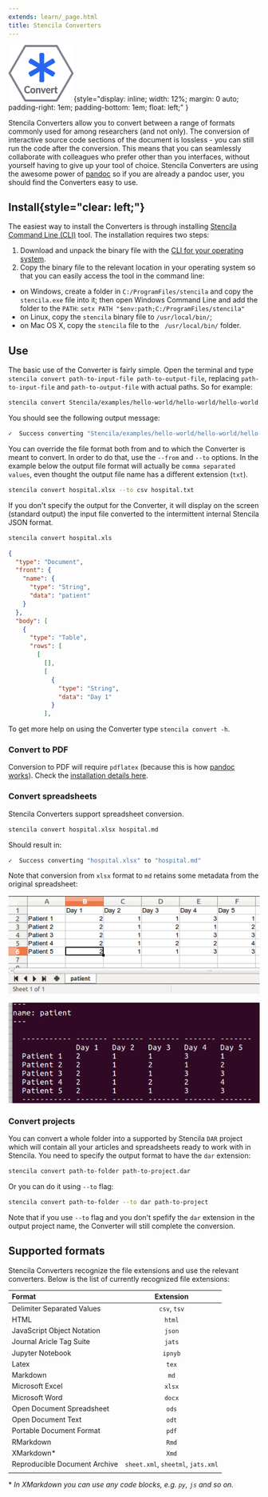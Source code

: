 ```yaml
---
extends: learn/_page.html
title: Stencila Converters
---
```


![Stencila Converters](/learn/img/convert.png){style="display: inline; width: 12%; margin: 0 auto; padding-right: 1em; padding-bottom: 1em; float: left;" }

Stencila Converters allow you to convert between a range of formats commonly used for among researchers (and not only). The conversion of interactive source code sections of the document is lossless - you can still run the code after the conversion. This means that you can seamlessly collaborate with colleagues who prefer other than you interfaces, without yourself having to give up your tool of choice. Stencila Converters are using the awesome power of [pandoc](https://pandoc.org/) so if you are already a
pandoc user, you should find the Converters easy to use.


## Install{style="clear: left;"}

The easiest way to install the Converters is through installing [Stencila Command Line (CLI)](https://github.com/stencila/cli/releases) tool.
The installation requires two steps:
1. Download and unpack the binary file with the [CLI for your operating system](https://github.com/stencila/cli/releases).
2. Copy the binary file to the relevant location in your operating system so that you can easily access the tool in the command line:
  * on Windows, create a folder in `C:/ProgramFiles/stencila` and copy the `stencila.exe` file into it; then open Windows Command Line and add
  the folder to the `PATH`: `setx PATH "$env:path;C:/ProgramFiles/stencila"`
  * on Linux, copy the `stencila` binary file to `/usr/local/bin/`;
  * on Mac OS X, copy the `stencila` file to the ` /usr/local/bin/` folder.

## Use

The basic use of the Converter is fairly simple. Open the terminal and type `stencila convert path-to-input-file path-to-output-file`, replacing
`path-to-input-file` and `path-to-output-file` with actual paths. So for example:

```bash
stencila convert Stencila/examples/hello-world/hello-world/hello-world.md Stencila/examples/hello-world/hello-world.docx
```

You should see the following output message:

```bash
✓  Success converting "Stencila/examples/hello-world/hello-world/hello-world.md" to "Stencila/examples/hello-world/hello-world.docx"
```

You can override the file format both from and to which the Converter is meant to convert. In order to do that, use the `--from` and `--to` options.
In the example below the output file format will actually be `comma separated values`, even thought the output file name has a different extension (`txt`).

```bash
stencila convert hospital.xlsx --to csv hospital.txt
```

If you don't specify the output for the Converter, it will display on the screen (standard output) the input file converted to the intermittent internal Stencila JSON format.

```bash
stencila convert hospital.xls
```

```json
{
  "type": "Document",
  "front": {
    "name": {
      "type": "String",
      "data": "patient"
    }
  },
  "body": [
    {
      "type": "Table",
      "rows": [
        [
          [],
          [
            {
              "type": "String",
              "data": "Day 1"
            }
          ],
```

To get more help on using the Converter type `stencila convert -h`.

### Convert to PDF

Conversion to PDF will require `pdflatex` (because this is how [pandoc works](https://pandoc.org/MANUAL.html#creating-a-pdf)). Check the [installation details here](https://www.latex-project.org/get/).

### Convert spreadsheets

Stencila Converters support spreadsheet conversion.

```bash
stencila convert hospital.xlsx hospital.md
```

Should result in:

```bash
✓  Success converting "hospital.xlsx" to "hospital.md"
```

Note that conversion from `xlsx` format to `md` retains some metadata from the original spreadsheet:

![](/learn/img/convert-xlsx-screen.png)

![](/learn/img/convert-xlsx-md.png)


### Convert projects

You can convert a whole folder into a supported by Stencila `DAR` project which will contain all your articles and spreadsheets ready to work with in Stencila.
You need to specify the output format to have the `dar` extension:

```bash
stencila convert path-to-folder path-to-project.dar
```  

Or you can do it using `--to` flag:

```bash
stencila convert path-to-folder --to dar path-to-project
```

Note that if you use `--to` flag and you don't spefify the `dar` extension in the output project name, the Converter will still complete the conversion.


## Supported formats
Stencila Converters recognize the file extensions and use the relevant converters. Below is the list of currently recognized file extensions:

| Format                        |             Extension              |
|:------------------------------|:----------------------------------:|
| Delimiter Separated Values    |            `csv`, `tsv`            |
| HTML                          |               `html`               |
| JavaScript Object Notation    |               `json`               |
| Journal Aricle Tag Suite      |               `jats`               |
| Jupyter Notebook              |              `ipnyb`               |
| Latex                         |               `tex`                |
| Markdown                      |                `md`                |
| Microsoft Excel               |               `xlsx`               |
| Microsoft Word                |               `docx`               |
| Open Document Spreadsheet     |               `ods`                |
| Open Document Text            |               `odt`                |
| Portable Document Format      |               `pdf`                |
| RMarkdown                     |               `Rmd`                |
| XMarkdown\*                   |               `Xmd`                |
| Reproducible Document Archive | `sheet.xml`, `sheetml`, `jats.xml` |
|                               |                                    |
\* _In XMarkdown you can use any code blocks, e.g. `py`, `js` and so on._
